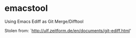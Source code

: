 emacstool
=========

Using Emacs Ediff as Git Merge/Difftool

Stolen from: `http://ulf.zeitform.de/en/documents/git-ediff.html'
